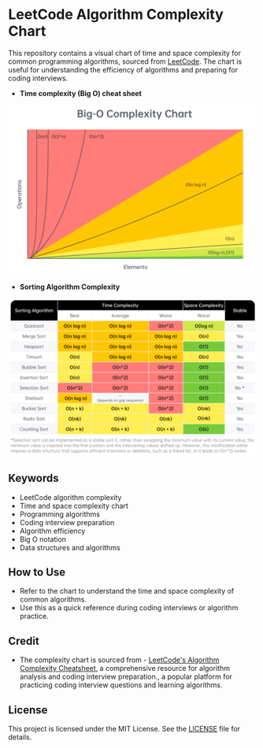 # LeetCode Algorithm Complexity Chart

This repository contains a visual chart of time and space complexity for common programming algorithms, sourced from [LeetCode](https://leetcode.com/). The chart is useful for understanding the efficiency of algorithms and preparing for coding interviews.

- **Time complexity (Big O) cheat sheet**

![LeetCode Complexity Chart](big_o.png)

-  **Sorting Algorithm Complexity**

![LeetCode Complexity Chart](sorting.png)

## Keywords
- LeetCode algorithm complexity
- Time and space complexity chart
- Programming algorithms
- Coding interview preparation
- Algorithm efficiency
- Big O notation
- Data structures and algorithms

## How to Use
- Refer to the chart to understand the time and space complexity of common algorithms.
- Use this as a quick reference during coding interviews or algorithm practice.

## Credit
- The complexity chart is sourced from - [LeetCode's Algorithm Complexity Cheatsheet](https://leetcode.com/explore/interview/card/cheatsheets/720/resources/4725/), a comprehensive resource for algorithm analysis and coding interview preparation., a popular platform for practicing coding interview questions and learning algorithms.

## License
This project is licensed under the MIT License. See the [LICENSE](LICENSE) file for details.
